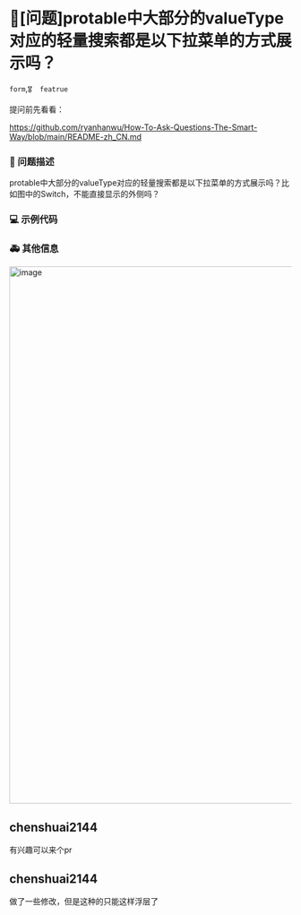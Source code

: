 # 🧐[问题]protable中大部分的valueType对应的轻量搜索都是以下拉菜单的方式展示吗？

`form`,`🎖️  featrue`

提问前先看看：

https://github.com/ryanhanwu/How-To-Ask-Questions-The-Smart-Way/blob/main/README-zh_CN.md

### 🧐 问题描述

protable中大部分的valueType对应的轻量搜索都是以下拉菜单的方式展示吗？比如图中的Switch，不能直接显示的外侧吗？

<!--
详细地描述问题，让大家都能理解
-->

### 💻 示例代码

<!--
如果你有解决方案，在这里清晰地阐述
-->

### 🚑 其他信息

<!--
如截图等其他信息可以贴在这里
-->
<img width="959" alt="image" src="https://user-images.githubusercontent.com/17485165/185548916-485106ac-a744-48d6-8b1e-b1f0f55a1433.png">

## chenshuai2144

有兴趣可以来个pr

## chenshuai2144

做了一些修改，但是这种的只能这样浮层了
